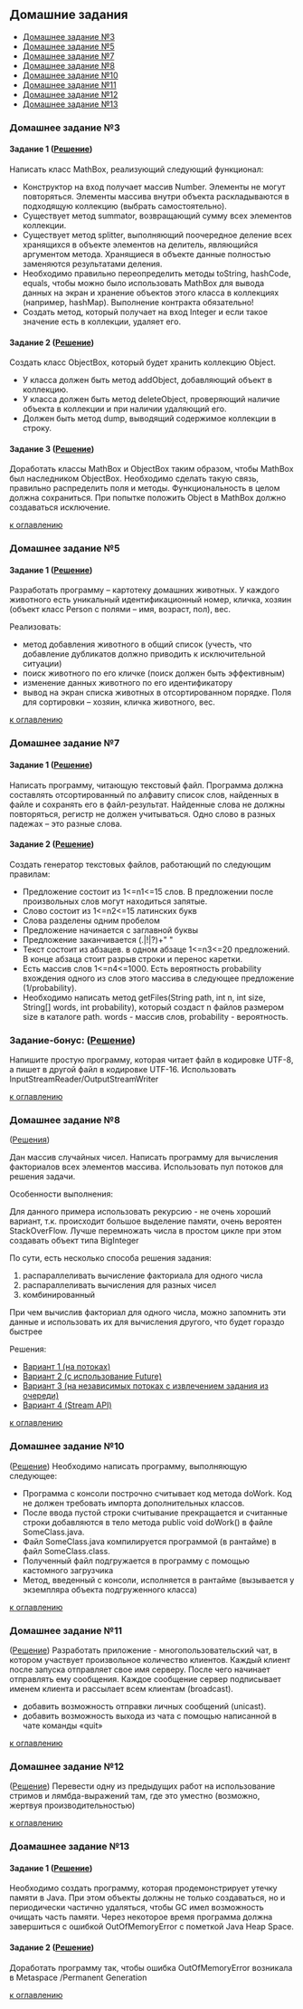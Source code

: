 ## Домашние задания
+ [Домашнее задание №3](readme.md#домашнее-задание-3)
+ [Домашнее задание №5](readme.md#домашнее-задание-5)
+ [Домашнее задание №7](readme.md#домашнее-задание-7)
+ [Домашнее задание №8](readme.md#домашнее-задание-8)
+ [Домашнее задание №10](readme.md#домашнее-задание-10)
+ [Домашнее задание №11](readme.md#домашнее-задание-11)
+ [Домашнее задание №12](readme.md#домашнее-задание-12)
+ [Домашнее задание №13](readme.md#домашнее-задание-13)
### Домашнее задание №3
#### Задание 1 ([Решение](https://github.com/vsokol/innopolis-homework/tree/master/src/main/java/store/sokolov/innopolis/homework_03/task_01)) 
Написать класс MathBox, реализующий следующий функционал:
- Конструктор на вход получает массив Number. Элементы не могут повторяться. Элементы массива внутри объекта раскладываются в подходящую коллекцию (выбрать самостоятельно).
- Существует метод summator, возвращающий сумму всех элементов коллекции.
- Существует метод splitter, выполняющий поочередное деление всех хранящихся в объекте элементов на делитель, являющийся аргументом метода. Хранящиеся в объекте данные полностью заменяются результатами деления.
- Необходимо правильно переопределить методы toString, hashCode, equals, чтобы можно было использовать MathBox для вывода данных на экран и хранение объектов этого класса в коллекциях (например, hashMap). Выполнение контракта обязательно!
- Создать метод, который получает на вход Integer и если такое значение есть в коллекции, удаляет его.

#### Задание 2 ([Решение](https://github.com/vsokol/innopolis-homework/tree/master/src/main/java/store/sokolov/innopolis/homework_03/task_02))
Создать класс ObjectBox, который будет хранить коллекцию Object.
- У класса должен быть метод addObject, добавляющий объект в коллекцию.
- У класса должен быть метод deleteObject, проверяющий наличие объекта в коллекции и при наличии удаляющий его.
- Должен быть метод dump, выводящий содержимое коллекции в строку.

#### Задание 3 ([Решение](https://github.com/vsokol/innopolis-homework/tree/master/src/main/java/store/sokolov/innopolis/homework_03/task_03))
Доработать классы MathBox и ObjectBox таким образом, чтобы MathBox был наследником ObjectBox. Необходимо сделать такую связь, правильно распределить поля и методы. Функциональность в целом должна сохраниться. При попытке положить Object в MathBox должно создаваться исключение.

[к оглавлению](#readme)

### Домашнее задание №5
#### Задание 1 ([Решение](https://github.com/vsokol/innopolis-homework/tree/master/src/main/java/store/sokolov/innopolis/homework_05)) 
Разработать программу – картотеку домашних животных. У каждого животного есть уникальный идентификационный номер, кличка, хозяин (объект класс Person с полями – имя, возраст, пол), вес.

Реализовать:

- метод добавления животного в общий список (учесть, что добавление дубликатов должно приводить к исключительной ситуации)
- поиск животного по его кличке (поиск должен быть эффективным)
- изменение данных животного по его идентификатору
- вывод на экран списка животных в отсортированном порядке. Поля для сортировки –  хозяин, кличка животного, вес.

[к оглавлению](#readme)

### Домашнее задание №7
#### Задание 1 ([Решение](https://github.com/vsokol/innopolis-homework/tree/master/src/main/java/store/sokolov/innopolis/homework_07/task_01))
 
Написать программу, читающую текстовый файл. Программа должна составлять отсортированный по алфавиту список слов, найденных в файле и сохранять его в файл-результат. Найденные слова не должны повторяться, регистр не должен учитываться. Одно слово в разных падежах – это разные слова.

#### Задание 2 ([Решение](https://github.com/vsokol/innopolis-homework/tree/master/src/main/java/store/sokolov/innopolis/homework_07/task_02))

Создать генератор текстовых файлов, работающий по следующим правилам:

- Предложение состоит из 1<=n1<=15 слов. В предложении после произвольных слов могут находиться запятые.
- Слово состоит из 1<=n2<=15 латинских букв
- Слова разделены одним пробелом
- Предложение начинается с заглавной буквы
- Предложение заканчивается (.|!|?)+" "
- Текст состоит из абзацев. в одном абзаце 1<=n3<=20 предложений. В конце абзаца стоит разрыв строки и перенос каретки.
- Есть массив слов 1<=n4<=1000. Есть вероятность probability вхождения одного из слов этого массива в следующее предложение (1/probability).
- Необходимо написать метод getFiles(String path, int n, int size, String[] words, int probability), который создаст n файлов размером size в каталоге path. words - массив слов, probability - вероятность.

### Задание-бонус: ([Решение](https://github.com/vsokol/innopolis-homework/tree/master/src/main/java/store/sokolov/innopolis/homework_07/task_03_bonus)) 
Напишите простую программу, которая читает файл в кодировке UTF-8, а пишет в другой файл в кодировке UTF-16. Использовать InputStreamReader/OutputStreamWriter

[к оглавлению](#readme)

### Домашнее задание №8
([Решения](https://github.com/vsokol/innopolis-homework/tree/master/src/main/java/store/sokolov/innopolis/homework_08))

Дан массив случайных чисел. Написать программу для вычисления факториалов всех элементов массива. Использовать пул потоков для решения задачи.

Особенности выполнения:

Для данного примера использовать рекурсию - не очень хороший вариант, т.к. происходит большое выделение памяти, очень вероятен StackOverFlow. Лучше перемножать числа в простом цикле при этом создавать объект типа BigInteger

По сути, есть несколько способа решения задания:
1. распараллеливать вычисление факториала для одного числа
2. распараллеливать вычисления для разных чисел
3. комбинированный

При чем вычислив факториал для одного числа, можно запомнить эти данные и использовать их для вычисления другого, что будет гораздо быстрее

Решения:
- [Вариант 1 (на потоках)](https://github.com/vsokol/innopolis-homework/tree/master/src/main/java/store/sokolov/innopolis/homework_08/task_01_thread)
- [Вариант 2 (с использование Future)](https://github.com/vsokol/innopolis-homework/tree/master/src/main/java/store/sokolov/innopolis/homework_08/task_01_future)
- [Вариант 3 (на независимых потоках с извлечением задания из очереди)](https://github.com/vsokol/innopolis-homework/tree/master/src/main/java/store/sokolov/innopolis/homework_08/task_01_option_3)
- [Вариант 4 (Stream API)](https://github.com/vsokol/innopolis-homework/tree/master/src/main/java/store/sokolov/innopolis/homework_08/task_01_stream)

[к оглавлению](#readme)

### Домашнее задание №10
([Решение](https://github.com/vsokol/innopolis-homework/tree/master/src/main/java/store/sokolov/innopolis/homework_10/task_01))
Необходимо написать программу, выполняющую следующее:
- Программа с консоли построчно считывает код метода doWork. Код не должен требовать импорта дополнительных классов.
- После ввода пустой строки считывание прекращается и считанные строки добавляются в тело метода public void doWork() в файле SomeClass.java.
- Файл SomeClass.java компилируется программой (в рантайме) в файл SomeClass.class.
- Полученный файл подгружается в программу с помощью кастомного загрузчика
- Метод, введенный с консоли, исполняется в рантайме (вызывается у экземпляра объекта подгруженного класса)

[к оглавлению](#readme)

### Домашнее задание №11
([Решение](https://github.com/vsokol/innopolis-homework/tree/master/src/main/java/store/sokolov/innopolis/homework_11/task_01_02))
Разработать приложение - многопользовательский чат, в котором участвует произвольное количество клиентов. Каждый клиент после запуска отправляет свое имя серверу. После чего начинает отправлять ему сообщения. Каждое сообщение сервер подписывает именем клиента и рассылает всем клиентам (broadcast).
- добавить возможность отправки личных сообщений (unicast).
- добавить возможность выхода из чата с помощью написанной в чате команды «quit»

[к оглавлению](#readme)

### Домашнее задание №12
([Решение](https://github.com/vsokol/innopolis-homework/tree/master/src/main/java/store/sokolov/innopolis/homework_08/task_01_stream))
Перевести одну из предыдущих работ на использование стримов и лямбда-выражений там, где это уместно (возможно, жертвуя производительностью)

[к оглавлению](#readme)

### Доамашнее задание №13
#### Задание 1 ([Решение](https://github.com/vsokol/innopolis-homework/tree/master/src/main/java/store/sokolov/innopolis/homework_13/task_01))
Необходимо создать программу, которая продемонстрирует утечку памяти в Java. При этом объекты должны не только создаваться, но и периодически частично удаляться, чтобы GC имел возможность очищать часть памяти. Через некоторое время программа должна завершиться с ошибкой OutOfMemoryError c пометкой Java Heap Space.
#### Задание 2 ([Решение](https://github.com/vsokol/innopolis-homework/tree/master/src/main/java/store/sokolov/innopolis/homework_13/task_02))
Доработать программу так, чтобы ошибка OutOfMemoryError возникала в Metaspace /Permanent Generation

[к оглавлению](#readme)
